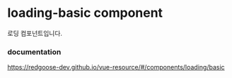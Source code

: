 # loading-basic component

로딩 컴포넌트입니다.

### documentation

https://redgoose-dev.github.io/vue-resource/#/components/loading/basic
